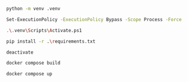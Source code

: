 ```bash
python -m venv .venv
```

```bash
Set-ExecutionPolicy -ExecutionPolicy Bypass -Scope Process -Force
```

```bash
.\.venv\Scripts\Activate.ps1
```

```bash
pip install -r .\requirements.txt
```

```bash
deactivate
```

```bash
docker compose build
```

```bash
docker compose up
```

```bash

```

```bash

```

```bash

```